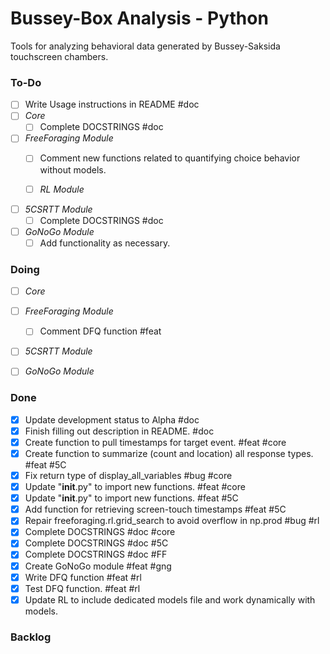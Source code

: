 # Bussey-Box Analysis - Python
Tools for analyzing behavioral data generated by Bussey-Saksida touchscreen chambers. 


### To-Do
- [ ] Write Usage instructions in README #doc
- [ ] _Core_
	- [ ] Complete DOCSTRINGS #doc
- [ ] _FreeForaging Module_
	- [ ] Comment new functions related to quantifying choice behavior without models.
	- [ ] _RL Module_


- [ ] _5CSRTT Module_
	- [ ] Complete DOCSTRINGS #doc
- [ ] _GoNoGo Module_
	- [ ] Add functionality as necessary. 

### Doing
- [ ] _Core_
- [ ] _FreeForaging Module_
	- [ ] Comment DFQ function #feat
- [ ] _5CSRTT Module_
- [ ] _GoNoGo Module_




### Done
- [X] Update development status to Alpha #doc
- [X] Finish filling out description in README. #doc
- [X] Create function to pull timestamps for target event. #feat #core
- [X] Create function to summarize (count and location) all response types. #feat #5C
- [X] Fix return type of display_all_variables #bug #core
- [X] Update "__init__.py" to import new functions. #feat #core
- [X] Update "__init__.py" to import new functions. #feat #5C
- [X] Add function for retrieving screen-touch timestamps #feat #5C
- [X] Repair freeforaging.rl.grid_search to avoid overflow in np.prod #bug #rl
- [X] Complete DOCSTRINGS #doc #core
- [X] Complete DOCSTRINGS #doc #5C
- [X] Complete DOCSTRINGS #doc #FF
- [X] Create GoNoGo module #feat #gng
- [X] Write DFQ function #feat #rl
- [X] Test DFQ function. #feat #rl
- [X] Update RL to include dedicated models file and work dynamically with models.

### Backlog

